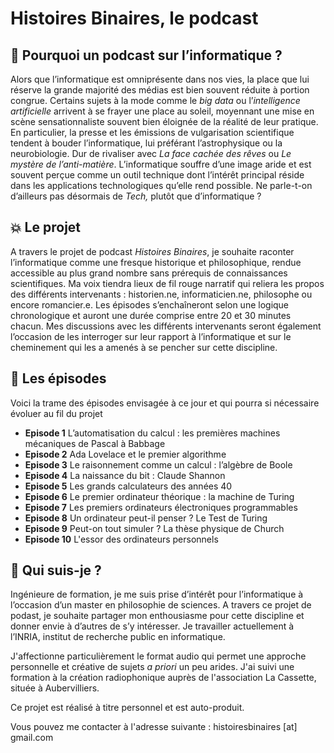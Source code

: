 # Histoires Binaires, le podcast

## :floppy_disk: Pourquoi un podcast sur l’informatique ?

Alors que l’informatique est omniprésente dans nos vies, la place que lui réserve la grande majorité des médias est bien souvent réduite à portion congrue. Certains sujets à la mode comme le *big data*  ou l’*intelligence artificielle* arrivent à se frayer une place au soleil, moyennant une mise en scène sensationnaliste souvent bien éloignée de la réalité de leur pratique. En particulier, la presse et les émissions de vulgarisation scientifique tendent à bouder l’informatique, lui préférant l’astrophysique ou la neurobiologie. Dur de rivaliser avec *La face cachée des rêves* ou *Le mystère de l’anti-matière*. L’informatique souffre d’une image aride et est souvent perçue comme un outil technique dont l’intérêt principal réside dans les applications technologiques qu’elle rend possible. Ne parle-t-on d’ailleurs pas désormais de *Tech,* plutôt que d’informatique ?

## :boom: Le projet

A travers le projet de podcast *Histoires Binaires*, je souhaite raconter l’informatique comme une fresque historique et philosophique, rendue accessible au plus grand nombre sans prérequis de connaissances scientifiques. Ma voix tiendra lieux de fil rouge narratif qui reliera les propos des différents intervenants : historien.ne, informaticien.ne, philosophe ou encore romancier.e. Les épisodes s’enchaîneront selon une logique chronologique et auront une durée comprise entre 20 et 30 minutes chacun. Mes discussions avec les différents intervenants seront également l’occasion de les interroger sur leur rapport à l’informatique et sur le cheminement qui les a amenés à se pencher sur cette discipline.  

## :microphone: Les épisodes

Voici la trame des épisodes envisagée à ce jour et qui pourra si nécessaire évoluer au fil du projet

- **Episode 1** L’automatisation du calcul : les premières machines mécaniques de Pascal à Babbage
- **Episode 2** Ada Lovelace et le premier algorithme
- **Episode 3** Le raisonnement comme un calcul : l’algèbre de Boole 
- **Episode 4** La naissance du bit : Claude Shannon 
- **Episode 5** Les grands calculateurs des années 40 
- **Episode 6** Le premier ordinateur théorique : la machine de Turing
- **Episode 7** Les premiers ordinateurs électroniques programmables 
- **Episode 8** Un ordinateur peut-il penser ? Le Test de Turing 
- **Episode 9** Peut-on tout simuler ? La thèse physique de Church 
- **Episode 10** L'essor des ordinateurs personnels

## :love_letter: Qui suis-je ?

Ingénieure de formation, je me suis prise d’intérêt pour l’informatique à l’occasion d’un master en philosophie de sciences. A travers ce projet de podast, je souhaite partager mon enthousiasme pour cette discipline et donner envie à d’autres de s’y intéresser. Je travailler actuellement à l’INRIA, institut de recherche public en informatique. 

J'affectionne particulièrement le format audio qui permet une approche personnelle et créative de sujets _a priori_ un peu arides. J'ai suivi une formation à la création radiophonique auprès de l'association La Cassette, située à Aubervilliers. 

Ce projet est réalisé à titre personnel et est auto-produit.

Vous pouvez me contacter à l'adresse suivante : histoiresbinaires [at] gmail.com
